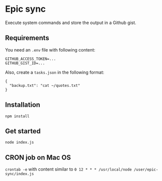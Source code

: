 # Epic sync

Execute system commands and store the output in a Github gist.

## Requirements

You need an `.env` file with following content:

```text
GITHUB_ACCESS_TOKEN=...
GITHUB_GIST_ID=...
```

Also, create a `tasks.json` in the following format:

```text
{
  "backup.txt": "cat ~/quotes.txt"
}
```

## Installation

`npm install`

## Get started

`node index.js`

## CRON job on Mac OS

`crontab -e` with content similar to `0 12 * * * /usr/local/node /user/epic-sync/index.js`
